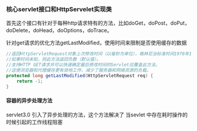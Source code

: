 ### 核心servlet接口和HttpServelet实现类

首先这个接口有针对于每种http请求特有的方法，比如doGet，doPost，doPut，doDelete，doHead，doOptions，doTrace。

针对get请求的优化方法getLastModified，使用时间来限制是否使用缓存的数据

```java
//返回HttpServletRequest对象上次修改时间（以毫秒为单位），格林尼治标准时间1970年1月1日午夜。 
//如果时间未知，则此方法返回负数（默认值）。
//支持HTTP GET请求并可以快速确定最后修改时间的Servlet应覆盖此方法。 
//这使浏览器和代理缓存更有效地工作，减少了服务器和网络资源的负载。
protected long getLastModified(HttpServletRequest req) {
    return -1;
}
```

#### 容器的异步处理方法

servlet3.0 引入了异步处理的方法，这个方法解决了 当sevlet 中存在耗时操作的时候引起的工作线程阻塞

